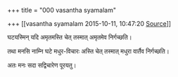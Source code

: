 +++
title = "000 vasantha syamalam"

+++
[[vasantha syamalam	2015-10-11, 10:47:20 [Source](https://groups.google.com/g/samskrita/c/KYcT30ZWdlo)]]



घटयस्मिन् यदि अमृतमस्ति चेत् तस्मात् अमृतमेव निर्गच्छति।

तथा मनसि नाम्नि घटे मधुर-विचारः अस्ति चेत् तस्मात् मधुरा वार्तैव निर्गच्छति।

  

अतः मनः सदा सद्विचारेण पूरयतु।

